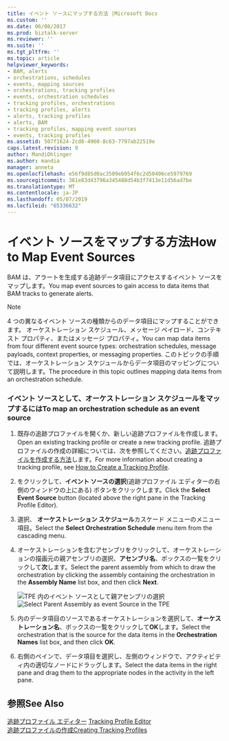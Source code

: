 ```yaml
---
title: イベント ソースにマップする方法 |Microsoft Docs
ms.custom: ''
ms.date: 06/08/2017
ms.prod: biztalk-server
ms.reviewer: ''
ms.suite: ''
ms.tgt_pltfrm: ''
ms.topic: article
helpviewer_keywords:
- BAM, alerts
- orchestrations, schedules
- events, mapping sources
- orchestrations, tracking profiles
- events, orchestration schedules
- tracking profiles, orchestrations
- tracking profiles, alerts
- alerts, tracking profiles
- alerts, BAM
- tracking profiles, mapping event sources
- events, tracking profiles
ms.assetid: 507f1624-2cd8-4960-8c63-7797ab22519e
caps.latest.revision: 9
author: MandiOhlinger
ms.author: mandia
manager: anneta
ms.openlocfilehash: e56f9d85d0ac3509eb954f6c2d50496ce5979769
ms.sourcegitcommit: 381e83d43796a345488d54b3f7413e11d56ad7be
ms.translationtype: MT
ms.contentlocale: ja-JP
ms.lasthandoff: 05/07/2019
ms.locfileid: "65336632"
---
```

# <a name="how-to-map-event-sources"></a><span data-ttu-id="32e45-102">イベント ソースをマップする方法</span><span class="sxs-lookup"><span data-stu-id="32e45-102">How to Map Event Sources</span></span>
<span data-ttu-id="32e45-103">BAM は、アラートを生成する追跡データ項目にアクセスするイベント ソースをマップします。</span><span class="sxs-lookup"><span data-stu-id="32e45-103">You map event sources to gain access to data items that BAM tracks to generate alerts.</span></span>  
  
> [!NOTE]
>  <span data-ttu-id="32e45-104">4 つの異なるイベント ソースの種類からのデータ項目にマップすることができます。 オーケストレーション スケジュール、メッセージ ペイロード、コンテキスト プロパティ、またはメッセージ プロパティ。</span><span class="sxs-lookup"><span data-stu-id="32e45-104">You can map data items from four different event source types: orchestration schedules, message payloads, context properties, or messaging properties.</span></span> <span data-ttu-id="32e45-105">このトピックの手順では、オーケストレーション スケジュールからデータ項目のマッピングについて説明します。</span><span class="sxs-lookup"><span data-stu-id="32e45-105">The procedure in this topic outlines mapping data items from an orchestration schedule.</span></span>  
  
### <a name="to-map-an-orchestration-schedule-as-an-event-source"></a><span data-ttu-id="32e45-106">イベント ソースとして、オーケストレーション スケジュールをマップするには</span><span class="sxs-lookup"><span data-stu-id="32e45-106">To map an orchestration schedule as an event source</span></span>  
  
1.  <span data-ttu-id="32e45-107">既存の追跡プロファイルを開くか、新しい追跡プロファイルを作成します。</span><span class="sxs-lookup"><span data-stu-id="32e45-107">Open an existing tracking profile or create a new tracking profile.</span></span> <span data-ttu-id="32e45-108">追跡プロファイルの作成の詳細については、次を参照してください。[追跡プロファイルを作成する方法](../core/how-to-create-a-tracking-profile.md)します。</span><span class="sxs-lookup"><span data-stu-id="32e45-108">For more information about creating a tracking profile, see [How to Create a Tracking Profile](../core/how-to-create-a-tracking-profile.md).</span></span>  
  
2.  <span data-ttu-id="32e45-109">をクリックして、**イベント ソースの選択**(追跡プロファイル エディターの右側のウィンドウの上にある) ボタンをクリックします。</span><span class="sxs-lookup"><span data-stu-id="32e45-109">Click the **Select Event Source** button (located above the right pane in the Tracking Profile Editor).</span></span>  
  
3.  <span data-ttu-id="32e45-110">選択、 **オーケストレーション スケジュール**カスケード メニューのメニュー項目。</span><span class="sxs-lookup"><span data-stu-id="32e45-110">Select the **Select Orchestration Schedule** menu item from the cascading menu.</span></span>  
  
4.  <span data-ttu-id="32e45-111">オーケストレーションを含むアセンブリをクリックして、オーケストレーションの描画元の親アセンブリの選択、**アセンブリ名**、ボックスの一覧をクリックして**次**します。</span><span class="sxs-lookup"><span data-stu-id="32e45-111">Select the parent assembly from which to draw the orchestration by clicking the assembly containing the orchestration in the **Assembly Name** list box, and then click **Next**.</span></span>  
  
     <span data-ttu-id="32e45-112">![TPE 内のイベント ソースとして親アセンブリの選択](../core/media/tpeselectparentassembly.gif "TPESelectParentAssembly")</span><span class="sxs-lookup"><span data-stu-id="32e45-112">![Select Parent Assembly as event Source in the TPE](../core/media/tpeselectparentassembly.gif "TPESelectParentAssembly")</span></span>  
  
5.  <span data-ttu-id="32e45-113">内のデータ項目のソースであるオーケストレーションを選択して、**オーケストレーション名**、ボックスの一覧をクリックして**OK**します。</span><span class="sxs-lookup"><span data-stu-id="32e45-113">Select the orchestration that is the source for the data items in the **Orchestration Names** list box, and then click **OK**.</span></span>  
  
6.  <span data-ttu-id="32e45-114">右側のペインで、データ項目を選択し、左側のウィンドウで、アクティビティ内の適切なノードにドラッグします。</span><span class="sxs-lookup"><span data-stu-id="32e45-114">Select the data items in the right pane and drag them to the appropriate nodes in the activity in the left pane.</span></span>  
  
## <a name="see-also"></a><span data-ttu-id="32e45-115">参照</span><span class="sxs-lookup"><span data-stu-id="32e45-115">See Also</span></span>  
 <span data-ttu-id="32e45-116">[追跡プロファイル エディター](../core/tracking-profile-editor.md) </span><span class="sxs-lookup"><span data-stu-id="32e45-116">[Tracking Profile Editor](../core/tracking-profile-editor.md) </span></span>  
 [<span data-ttu-id="32e45-117">追跡プロファイルの作成</span><span class="sxs-lookup"><span data-stu-id="32e45-117">Creating Tracking Profiles</span></span>](../core/creating-tracking-profiles.md)